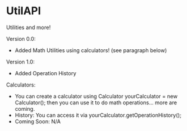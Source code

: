 # UtilAPI
Utilities and more!

Version 0.0:
- Added Math Utilities using calculators! (see paragraph below)

Version 1.0:
- Added Operation History

Calculators:
- You can create a calculator using
Calculator yourCalculator = new Calculator();
then you can use it to do math operations... more are coming.
- History: You can access it via yourCalculator.getOperationHistory();
- Coming Soon: N/A
